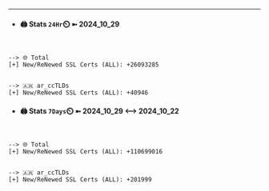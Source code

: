 

---
- #### 🖨️ **Stats** `24Hr`⏲️ ➼ 2024_10_29
```console


--> 🌐 Total
[+] New/ReNewed SSL Certs (ALL): +26093285


--> 🇦🇷 ar_ccTLDs
[+] New/ReNewed SSL Certs (ALL): +40946

```

- #### 🖨️ **Stats** `7Days`⏲️ ➼ 2024_10_29 <--> 2024_10_22
```console


--> 🌐 Total
[+] New/ReNewed SSL Certs (ALL): +110699016


--> 🇦🇷 ar_ccTLDs
[+] New/ReNewed SSL Certs (ALL): +201999

```

